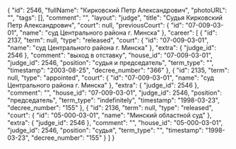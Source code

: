 {
    "id": 2546,
    "fullName": "Кирковский Петр Александрович",
    "photoURL": "",
    "tags": [],
    "comment": "",
    "layout": "judge",
    "title": "Судья Кирковский Петр Александрович",
    "court": null,
    "previousCourt": {
        "id": "07-009-03-01",
        "name": "суд Центрального района г. Минска"
    },
    "career": [
        {
            "id": 2137,
            "term": null,
            "type": "released",
            "court": {
                "id": "07-009-03-01",
                "name": "суд Центрального района г. Минска"
            },
            "extra": {
                "judge_id": 2546
            },
            "comment": "выход в отставку",
            "house_id": "07-009-03-01",
            "judge_id": 2546,
            "position": "судья и председатель",
            "term_type": "",
            "timestamp": "2003-08-25",
            "decree_number": "366"
        },
        {
            "id": 2135,
            "term": null,
            "type": "appointed",
            "court": {
                "id": "07-009-03-01",
                "name": "суд Центрального района г. Минска"
            },
            "extra": {
                "judge_id": 2546
            },
            "comment": "",
            "house_id": "07-009-03-01",
            "judge_id": 2546,
            "position": "председатель",
            "term_type": "indefinitely",
            "timestamp": "1998-03-23",
            "decree_number": "155"
        },
        {
            "id": 2136,
            "term": null,
            "type": "released",
            "court": {
                "id": "05-000-03-01",
                "name": "Минский областной суд"
            },
            "extra": {
                "judge_id": 2546
            },
            "comment": "",
            "house_id": "05-000-03-01",
            "judge_id": 2546,
            "position": "судья",
            "term_type": "",
            "timestamp": "1998-03-23",
            "decree_number": "155"
        }
    ]
}